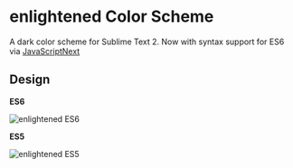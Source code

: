 # enlightened Color Scheme

A dark color scheme for Sublime Text 2.
Now with syntax support for ES6 via [JavaScriptNext](https://github.com/Benvie/JavaScriptNext.tmLanguage)

## Design
__ES6__

![enlightened ES6](http://vincentmac.github.com/enlightened/images/screenshots/ES6.png?v=7)

__ES5__

![enlightened ES5](http://vincentmac.github.com/enlightened/images/screenshots/ES5.png?v=7)